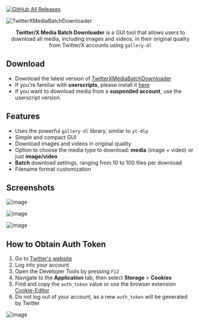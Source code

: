 [![GitHub All Releases](https://img.shields.io/github/downloads/afkarxyz/Twitter-X-Media-Batch-Downloader/total?style=for-the-badge)](https://github.com/afkarxyz/Twitter-X-Media-Batch-Downloader/releases)

![TwitterXMediaBatchDownloader](https://github.com/user-attachments/assets/354d7470-c01c-4aa6-9da1-ea6c42d27330)

<div align="center">
<b>Twitter/X Media Batch Downloader</b> is a GUI tool that allows users to download all media, including images and videos, in their original quality from Twitter/X accounts using <code>gallery-dl</code>
</div>

## Download

- Download the latest version of [TwitterXMediaBatchDownloader](https://github.com/afkarxyz/Twitter-X-Media-Batch-Downloader/releases/download/v1.2/TwitterXMediaBatchDownloader.exe)
- If you're familiar with **userscripts**, please install it [here](https://greasyfork.org/en/scripts/523157-twitter-x-media-batch-downloader)
- If you want to download media from a **suspended account**, use the userscript version.

## Features

- Uses the powerful `gallery-dl` library, similar to `yt-dlp`  
- Simple and compact GUI
- Download images and videos in original quality
- Option to choose the media type to download: **media** (image + video) or just **image/video**
- **Batch** download settings, ranging from 10 to 100 files per download  
- Filename format customization
  
## Screenshots

![image](https://github.com/user-attachments/assets/ccdd8a8d-890f-4d3c-a3b1-56dad3eb82a9)

![image](https://github.com/user-attachments/assets/01a80593-59fe-4c2b-a325-7e401fa3048f)

![image](https://github.com/user-attachments/assets/1779659e-3512-4e74-be0a-088419267fe0)

## How to Obtain Auth Token

1. Go to [Twitter's website](https://www.x.com/)
2. Log into your account
3. Open the Developer Tools by pressing `F12`
4. Navigate to the **Application** tab, then select **Storage** > **Cookies**
5. Find and copy the `auth_token` value or use the browser extension [Cookie-Editor](https://cookie-editor.com/)
6. Do not log out of your account, as a new `auth_token` will be generated by Twitter
   
![image](https://github.com/user-attachments/assets/50f819da-7490-4f3c-b130-c5a3ee482e2d)
